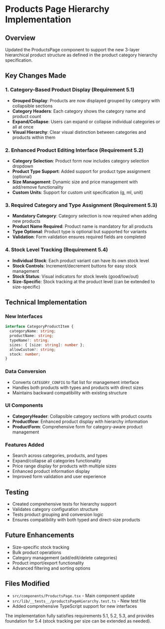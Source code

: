 # Products Page Hierarchy Implementation

## Overview
Updated the ProductsPage component to support the new 3-layer hierarchical product structure as defined in the product category hierarchy specification.

## Key Changes Made

### 1. Category-Based Product Display (Requirement 5.1)
- **Grouped Display**: Products are now displayed grouped by category with collapsible sections
- **Category Headers**: Each category shows the category name and product count
- **Expand/Collapse**: Users can expand or collapse individual categories or all at once
- **Visual Hierarchy**: Clear visual distinction between categories and products within them

### 2. Enhanced Product Editing Interface (Requirement 5.2)
- **Category Selection**: Product form now includes category selection dropdown
- **Product Type Support**: Added support for product type assignment (optional)
- **Size Management**: Dynamic size and price management with add/remove functionality
- **Custom Units**: Support for custom unit specification (g, ml, unit)

### 3. Required Category and Type Assignment (Requirement 5.3)
- **Mandatory Category**: Category selection is now required when adding new products
- **Product Name Required**: Product name is mandatory for all products
- **Type Optional**: Product type is optional but supported for variants
- **Validation**: Form validation ensures required fields are completed

### 4. Stock Level Tracking (Requirement 5.4)
- **Individual Stock**: Each product variant can have its own stock level
- **Stock Controls**: Increment/decrement buttons for easy stock management
- **Stock Status**: Visual indicators for stock levels (good/low/out)
- **Size-Specific**: Stock tracking at the product level (can be extended to size-specific)

## Technical Implementation

### New Interfaces
```typescript
interface CategoryProductItem {
  categoryName: string;
  productName: string;
  typeName?: string;
  sizes: { [size: string]: number };
  allowCustom?: string;
  stock: number;
}
```

### Data Conversion
- Converts `CATEGORY_CONFIG` to flat list for management interface
- Handles both products with types and products with direct sizes
- Maintains backward compatibility with existing structure

### UI Components
- **CategoryHeader**: Collapsible category sections with product counts
- **ProductRow**: Enhanced product display with hierarchy information
- **ProductForm**: Comprehensive form for category-aware product management

### Features Added
- Search across categories, products, and types
- Expand/collapse all categories functionality
- Price range display for products with multiple sizes
- Enhanced product information display
- Improved form validation and user experience

## Testing
- Created comprehensive tests for hierarchy support
- Validates category configuration structure
- Tests product grouping and conversion logic
- Ensures compatibility with both typed and direct-size products

## Future Enhancements
- Size-specific stock tracking
- Bulk product operations
- Category management (add/edit/delete categories)
- Product import/export functionality
- Advanced filtering and sorting options

## Files Modified
- `src/components/ProductsPage.tsx` - Main component update
- `src/lib/__tests__/productsPageHierarchy.test.ts` - New test file
- Added comprehensive TypeScript support for new interfaces

The implementation fully satisfies requirements 5.1, 5.2, 5.3, and provides foundation for 5.4 (stock tracking per size can be extended as needed).